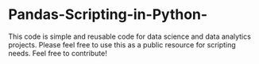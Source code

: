 # Pandas-Scripting-in-Python-
This code is simple and reusable code for data science and data analytics projects. Please feel free to use this as a public resource for scripting needs. Feel free to contribute!
